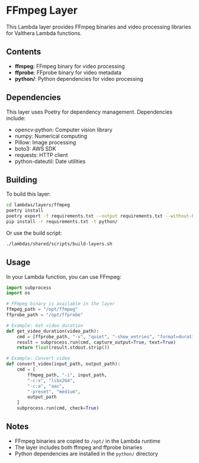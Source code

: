 # FFmpeg Layer

This Lambda layer provides FFmpeg binaries and video processing libraries for Valthera Lambda functions.

## Contents

- **ffmpeg**: FFmpeg binary for video processing
- **ffprobe**: FFprobe binary for video metadata
- **python/**: Python dependencies for video processing

## Dependencies

This layer uses Poetry for dependency management. Dependencies include:

- opencv-python: Computer vision library
- numpy: Numerical computing
- Pillow: Image processing
- boto3: AWS SDK
- requests: HTTP client
- python-dateutil: Date utilities

## Building

To build this layer:

```bash
cd lambdas/layers/ffmpeg
poetry install
poetry export -f requirements.txt --output requirements.txt --without-hashes
pip install -r requirements.txt -t python/
```

Or use the build script:

```bash
./lambdas/shared/scripts/build-layers.sh
```

## Usage

In your Lambda function, you can use FFmpeg:

```python
import subprocess
import os

# FFmpeg binary is available in the layer
ffmpeg_path = "/opt/ffmpeg"
ffprobe_path = "/opt/ffprobe"

# Example: Get video duration
def get_video_duration(video_path):
    cmd = [ffprobe_path, "-v", "quiet", "-show_entries", "format=duration", "-of", "csv=p=0", video_path]
    result = subprocess.run(cmd, capture_output=True, text=True)
    return float(result.stdout.strip())

# Example: Convert video
def convert_video(input_path, output_path):
    cmd = [
        ffmpeg_path, "-i", input_path,
        "-c:v", "libx264",
        "-c:a", "aac",
        "-preset", "medium",
        output_path
    ]
    subprocess.run(cmd, check=True)
```

## Notes

- FFmpeg binaries are copied to `/opt/` in the Lambda runtime
- The layer includes both ffmpeg and ffprobe binaries
- Python dependencies are installed in the `python/` directory 